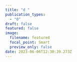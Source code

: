 ```yaml
---
title: "d "
publication_types:
  - "0"
draft: false
featured: false
image:
  filename: featured
  focal_point: Smart
  preview_only: false
date: 2023-06-06T12:30:39.273Z
---
```

